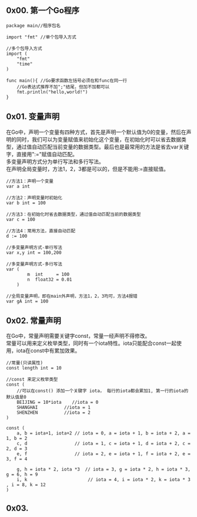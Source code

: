 ## 0x00. 第一个Go程序
```Golang
package main//程序包名

import "fmt" //单个包导入方式

//多个包导入方式
import (
    "fmt"
    "time"
)

func main(){ //Go要求函数左括号必须在和func在同一行
    //Go表达式推荐不加";"结尾，但加不加都可以
    fmt.println("hello,world!")
}
```
## 0x01. 变量声明
在Go中，声明一个变量有四种方式，首先是声明一个默认值为0的变量，然后在声明的同时，我们可以为变量赋值来初始化这个变量，在初始化时可以省去数据类型，通过值自动匹配当前变量的数据类型。最后也是最常用的方法是省去var关键字，直接用":="赋值自动匹配。  
多变量声明方式分为单行写法和多行写法。  
在声明全局变量时，方法1，2，3都是可以的，但是不能用:=直接赋值。
```Golang
//方法1：声明一个变量
var a int

//方法2：声明变量时初始化
var b int = 100

//方法3：在初始化时省去数据类型，通过值自动匹配当前的数据类型
var c = 100

//方法4：常用方法，直接自动匹配
d := 100

//多变量声明方式-单行写法
var x,y int = 100,200

//多变量声明方式-多行写法
var (
		m  int     = 100
		n  float32 = 0.01
	)

//全局变量声明，即在main外声明，方法1，2，3均可，方法4报错
var gA int = 100
```
## 0x02. 常量声明
在Go中，常量声明需要关键字const，常量一经声明不得修改。  
常量可以用来定义枚举类型，同时有一个iota特性。iota只能配合const一起使用，iota在const中有累加效果。
```Golang
//常量(只读属性)
const length int = 10

//const 来定义枚举类型
const (
	//可以在const() 添加一个关键字 iota， 每行的iota都会累加1, 第一行的iota的默认值是0
	BEIJING = 10*iota	 //iota = 0
	SHANGHAI 		  //iota = 1
	SHENZHEN          //iota = 2
)

const (
	a, b = iota+1, iota+2 // iota = 0, a = iota + 1, b = iota + 2, a = 1, b = 2
	c, d				  // iota = 1, c = iota + 1, d = iota + 2, c = 2, d = 3
	e, f				  // iota = 2, e = iota + 1, f = iota + 2, e = 3, f = 4

	g, h = iota * 2, iota *3  // iota = 3, g = iota * 2, h = iota * 3, g = 6, h = 9 
	i, k					   // iota = 4, i = iota * 2, k = iota * 3 , i = 8, k = 12
)
```
## 0x03. 
